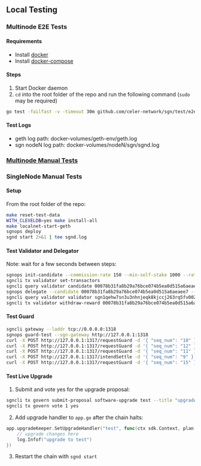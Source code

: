 ## Local Testing

### Multinode E2E Tests

#### Requirements

- Install [docker](https://docs.docker.com/install/)
- Install [docker-compose](https://docs.docker.com/compose/install/)

#### Steps

1. Start Docker daemon
2. `cd` into the root folder of the repo and run the following command (`sudo` may be required)

```sh
go test -failfast -v -timeout 30m github.com/celer-network/sgn/test/e2e/multinode
```

#### Test Logs

- geth log path: docker-volumes/geth-env/geth.log
- sgn nodeN log path: docker-volumes/nodeN/sgn/sgnd.log

### [Multinode Manual Tests](./e2e/manual/README.md)

### SingleNode Manual Tests

#### Setup

From the root folder of the repo:

```sh
make reset-test-data
WITH_CLEVELDB=yes make install-all
make localnet-start-geth
sgnops deploy
sgnd start 2>&1 | tee sgnd.log
```

#### Test Validator and Delegator

Note: wait for a few seconds between steps:

```sh
sgnops init-candidate --commission-rate 150 --min-self-stake 1000 --rate-lock-period 300
sgncli tx validator set-transactors
sgncli query validator candidate 00078b31fa8b29a76bce074b5ea0d515a6aeaee7
sgnops delegate --candidate 00078b31fa8b29a76bce074b5ea0d515a6aeaee7 --amount 10000
sgncli query validator validator sgn1qehw7sn3u3nhnjeqk8kjccj263rq5fv002l5fk
sgncli tx validator withdraw-reward 00078b31fa8b29a76bce074b5ea0d515a6aeaee7
```

#### Test Guard

```sh
sgncli gateway --laddr tcp://0.0.0.0:1318
sgnops guard-test --sgn-gateway http://127.0.0.1:1318
curl -X POST http://127.0.0.1:1317/requestGuard -d '{ "seq_num": "10" }' # should succeed
curl -X POST http://127.0.0.1:1317/requestGuard -d '{ "seq_num": "12" }' # should succeed
curl -X POST http://127.0.0.1:1317/requestGuard -d '{ "seq_num": "11" }' # should fail
curl -X POST http://127.0.0.1:1317/intendSettle -d '{ "seq_num": "9" }' # should success, look for guard tx in sgnd.log
curl -X POST http://127.0.0.1:1317/requestGuard -d '{ "seq_num": "15" }' # should fail
```

#### Test Live Upgrade

1. Submit and vote yes for the upgrade proposal:

```sh
sgncli tx govern submit-proposal software-upgrade test --title "upgrade test" --description "upgrade test" --deposit 10 --upgrade-height 100
sgncli tx govern vote 1 yes
```

2. Add upgrade handler to `app.go` after the chain halts:

```go
app.upgradeKeeper.SetUpgradeHandler("test", func(ctx sdk.Context, plan upgrade.Plan) {
    // upgrade changes here
    log.Infof("upgrade to test")
})
```

3. Restart the chain with `sgnd start`